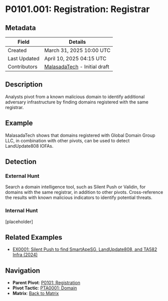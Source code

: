 # P0101.001: Registration: Registrar

## Metadata
| Field          | Details                                      |
|----------------|----------------------------------------------|
| Created        | March 31, 2025 10:00 UTC                    |
| Last Updated   | April 10, 2025 04:15 UTC                    |
| Contributors   | [MalasadaTech](../contributors.md#malasadatech) - Initial draft |

## Description
Analysts pivot from a known malicious domain to identify additional adversary infrastructure by finding domains registered with the same registrar.

## Example
MalasadaTech shows that domains registered with Global Domain Group LLC, in combination with other pivots, can be used to detect LandUpdate808 IOFAs.

## Detection

### External Hunt
Search a domain intelligence tool, such as Silent Push or Validin, for domains with the same registrar, in addition to other pivots. Cross-reference the results with known malicious indicators to identify potential threats.

### Internal Hunt
[placeholder]

## Related Examples
- [EX0001: Silent Push to find SmartApeSG, LandUpdate808, and TA582 Infra (2024)](../examples/EX0001.md)

## Navigation
- **Parent Pivot**: [P0101: Registration](P0101.md)
- **Pivot Tactic**: [PTA0001: Domain](../pivot-tactics/PTA0001/main.md)
- **Matrix**: [Back to Matrix](../matrix.md)